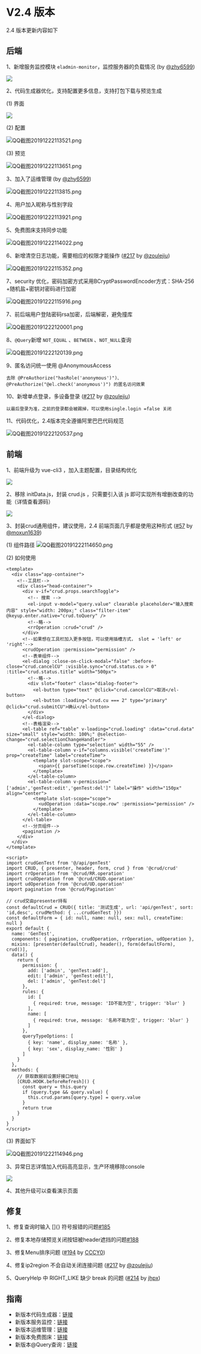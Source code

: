 # V2.4 版本

2.4 版本更新内容如下

## 后端
1、新增服务监控模块 `eladmin-monitor`，监控服务器的负载情况 (by [@zhy6599](https://gitee.com/zhy6599))

![](https://i.loli.net/2019/12/22/7PdAW4Dot9EGJkR.png)

2、代码生成器优化，支持配置更多信息，支持打包下载与预览生成

(1) 界面

![](https://i.loli.net/2019/12/22/Te61XtnxskB5Shb.png)

(2) 配置

![QQ截图20191222113521.png](https://i.loli.net/2019/12/22/g1lYIf3iwMUdZGz.png)

(3) 预览

![QQ截图20191222113651.png](https://i.loli.net/2019/12/22/fmHiCn5BzdPqEGy.png)

3、加入了运维管理 (by [@zhy6599](https://gitee.com/zhy6599))

![QQ截图20191222113815.png](https://i.loli.net/2019/12/22/b769oHckuaKdlpA.png)

4、用户加入昵称与性别字段

![QQ截图20191222113921.png](https://i.loli.net/2019/12/22/39UHNjYlztZXoWu.png)

5、免费图床支持同步功能

![QQ截图20191222114022.png](https://i.loli.net/2019/12/22/kegPjTHiKzWp9XO.png)

6、新增清空日志功能，需要相应的权限才能操作 ([#217](https://github.com/elunez/eladmin/pull/217) by [@zoulejiu](https://github.com/zoulejiu))

![QQ截图20191222115352.png](https://i.loli.net/2019/12/22/xUbMavChrXwA5Q8.png)

7、security 优化，密码加密方式采用BCryptPasswordEncoder方式：SHA-256 +随机盐+密钥对密码进行加密

![QQ截图20191222115916.png](https://i.loli.net/2019/12/22/QAZWv3or471Huag.png)

7、前后端用户登陆密码rsa加密，后端解密，避免撞库

![QQ截图20191222120001.png](https://i.loli.net/2019/12/22/6cIDLkFxnwZPTBu.png)

8、`@Query`新增 `NOT_EQUAL` 、`BETWEEN` 、`NOT_NULL`查询

![QQ截图20191222120139.png](https://i.loli.net/2019/12/22/nStQsfx6DEloRvq.png)

9、匿名访问统一使用 @AnonymousAccess
```
去除 @PreAuthorize("hasRole('anonymous')")、@PreAuthorize("@el.check('anonymous')") 的匿名访问效果
```

10、新增单点登录，多设备登录 ([#217](https://github.com/elunez/eladmin/pull/217) by [@zoulejiu](https://github.com/zoulejiu))
```
以最后登录为准，之前的登录都会被踢掉，可以使用single.login =false 关闭
```

11、代码优化，2.4版本完全遵循阿里巴巴代码规范

![QQ截图20191222120537.png](https://i.loli.net/2019/12/22/PcFWjE3H8Ny9rad.png)

## 前端
1、前端升级为 vue-cli3 ，加入主题配置，目录结构优化

![](https://i.loli.net/2019/11/27/XtYJwGECBImHA18.jpg)

2、移除 initData.js，封装 crud.js ，只需要引入该 js 即可实现所有增删改查的功能（详情查看源码）

![](https://i.loli.net/2019/11/27/Tubv1gdMZhKpVyY.jpg)

3、封装crud通用组件，建议使用，2.4 前端页面几乎都是使用这种形式 ([#57](https://github.com/elunez/eladmin-web/pull/57) by [@moxun1639](https://github.com/moxun1639))

(1) 组件路径
![QQ截图20191222114650.png](https://i.loli.net/2019/12/22/s2QATmeg496qrhz.png)

(2) 如何使用

```vue
<template>
  <div class="app-container">
    <!--工具栏-->
    <div class="head-container">
      <div v-if="crud.props.searchToggle">
        <!-- 搜索 -->
        <el-input v-model="query.value" clearable placeholder="输入搜索内容" style="width: 200px;" class="filter-item" @keyup.enter.native="crud.toQuery" />
        <!--略-->
        <rrOperation :crud="crud" />
      </div>
      <!--如果想在工具栏加入更多按钮，可以使用插槽方式， slot = 'left' or 'right'-->
      <crudOperation :permission="permission" />
      <!--表单组件-->
      <el-dialog :close-on-click-modal="false" :before-close="crud.cancelCU" :visible.sync="crud.status.cu > 0" :title="crud.status.title" width="500px">
        <!--略-->
        <div slot="footer" class="dialog-footer">
          <el-button type="text" @click="crud.cancelCU">取消</el-button>
          <el-button :loading="crud.cu === 2" type="primary" @click="crud.submitCU">确认</el-button>
        </div>
      </el-dialog>
      <!--表格渲染-->
      <el-table ref="table" v-loading="crud.loading" :data="crud.data" size="small" style="width: 100%;" @selection-change="crud.selectionChangeHandler">
        <el-table-column type="selection" width="55" />
        <el-table-column v-if="columns.visible('createTime')" prop="createTime" label="createTime">
          <template slot-scope="scope">
            <span>{{ parseTime(scope.row.createTime) }}</span>
          </template>
        </el-table-column>
        <el-table-column v-permission="['admin','genTest:edit','genTest:del']" label="操作" width="150px" align="center">
          <template slot-scope="scope">
            <udOperation :data="scope.row" :permission="permission" />
          </template>
        </el-table-column>
      </el-table>
      <!--分页组件-->
      <pagination />
    </div>
  </div>
</template>

<script>
import crudGenTest from '@/api/genTest'
import CRUD, { presenter, header, form, crud } from '@crud/crud'
import rrOperation from '@crud/RR.operation'
import crudOperation from '@crud/CRUD.operation'
import udOperation from '@crud/UD.operation'
import pagination from '@crud/Pagination'

// crud交由presenter持有
const defaultCrud = CRUD({ title: '测试生成', url: 'api/genTest', sort: 'id,desc', crudMethod: { ...crudGenTest }})
const defaultForm = { id: null, name: null, sex: null, createTime: null }
export default {
  name: 'GenTest',
  components: { pagination, crudOperation, rrOperation, udOperation },
  mixins: [presenter(defaultCrud), header(), form(defaultForm), crud()],
  data() {
    return {
      permission: {
        add: ['admin', 'genTest:add'],
        edit: ['admin', 'genTest:edit'],
        del: ['admin', 'genTest:del']
      },
      rules: {
        id: [
          { required: true, message: 'ID不能为空', trigger: 'blur' }
        ],
        name: [
          { required: true, message: '名称不能为空', trigger: 'blur' }
        ]
      },
      queryTypeOptions: [
        { key: 'name', display_name: '名称' },
        { key: 'sex', display_name: '性别' }
      ]
    }
  },
  methods: {
    // 获取数据前设置好接口地址
    [CRUD.HOOK.beforeRefresh]() {
      const query = this.query
      if (query.type && query.value) {
        this.crud.params[query.type] = query.value
      }
      return true
    }
  }
}
</script>

```

(3) 界面如下

![QQ截图20191222114946.png](https://i.loli.net/2019/12/22/NC7EfOdPDGqjVXF.png)

3、异常日志详情加入代码高亮显示，生产环境移除console

![](https://i.loli.net/2019/11/27/6Yk5qwyufnOsZMB.jpg)

4、其他升级可以查看演示页面

## 修复
1、修复查询时输入 []{} 符号报错的问题[#185](https://github.com/elunez/eladmin/issues/185)

2、修复本地存储预览关闭按钮被header遮挡的问题[#188](https://github.com/elunez/eladmin/issues/188)

3、修复Menu排序问题 ([#194](https://github.com/elunez/eladmin/pull/194) by [CCCY0](https://github.com/CCCY0))

4、修复ip2region 不会自动关闭连接问题 ([#217](https://github.com/elunez/eladmin/pull/217) by [@zoulejiu](https://github.com/zoulejiu))

5、QueryHelp 中 RIGHT_LIKE 缺少 break 的问题 ([#214](https://github.com/elunez/eladmin/pull/214) by [jhpx](https://github.com/jhpx))

## 指南
- 新版本代码生成器：[链接](/guide/hdsc.html#代码生成)
- 新版本服务监控：[链接](/guide/hdsc.html#服务监控)
- 新版本运维管理：[链接](/guide/hdsc.html#运维管理)
- 新版本免费图床：[链接](/guide/hdsc.html#免费图床)
- 新版本@Query查询：[链接](/guide/hdsc.html#通用查询)
